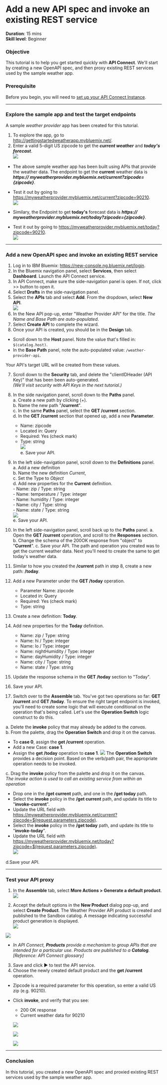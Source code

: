 # Add a new API spec and invoke an existing REST service
**Duration**: 15 mins  
**Skill level**: Beginner  

### Objective
This tutorial is to help you get started quickly with **API Connect**. We'll start by creating a new OpenAPI spec, and then proxy existing REST services used by the sample weather app.

### Prerequisite
Before you begin, you will need to [set up your API Connect Instance](/bluemix/0-prereq/README.md).

---

### Explore the sample app and test the target endpoints
A sample _weather provider_ app has been created for this tutorial.
1. To explore the app, go to http://gettingstartedweatherapp.mybluemix.net/.  
2. Enter a valid 5-digit US zipcode to get the _**current weather**_ and _**today's forecast**_.  
![](images/explore-weatherapp-1.png)

  - The above sample weather app has been built using APIs that provide the weather data. The endpoint to get the **current** weather data is _**https:// myweatherprovider<span></span>.mybluemix.net/current?zipcode={zipcode}**_.
  - Test it out by going to https://myweatherprovider.mybluemix.net/current?zipcode=90210.  
  ![](images/explore-weatherapp-2.png)

  - Similary, the Endpoint to get **today's** forecast data is _**https:// myweatherprovider<span></span>.mybluemix.net/today?zipcode={zipcode}**_.
  - Test it out by going to https://myweatherprovider.mybluemix.net/today?zipcode=90210.  
  ![](images/explore-weatherapp-3.png)


---

### Add a new OpenAPI spec and invoke an existing REST service
1. Log in to IBM Bluemix: https://new-console.ng.bluemix.net/login.
2. In the Bluemix navigation panel, select **Services**, then select **Dashboard**. Launch the API Connect service.
3. In API Connect, make sure the side-navigation panel is open. If not, click >> button to open it.  
4. Select **Drafts** in the side-navigation panel.
5. Select the **APIs** tab and select **Add**. From the dropdown, select **New API**.    
  ![](images/create-new-1.png)  
4. In the New API pop-up, enter "Weather Provider API" for the title.
_The Name and Base Path are auto-populated_.  
5. Select **Create API** to complete the wizard.  
6. Once your API is created, you should be in the **Design** tab. 
- Scroll down to the **Host** panel. Note the value that's filled in: ```$(catalog.host)```.  
- In the **Base Path** panel, note the auto-populated value: ```/weather-provider-api```.  

Your API's target URL will be created from these values.  

7. Scroll down to the **Security** tab, and delete the "clientIDHeader (API Key)" that has been been auto-generated.  
_(We'll visit security with API Keys in the next tutorial.)_  

8. In the side navigation panel, scroll down to the **Paths** panel.   
a. Create a new path by clicking (+).   
b. Name the new path "**/current**".  
c. In the same **Paths** panel, select the **GET /current** section.    
d. In the **GET /current** section that opened up, add a new **Parameter**.   
      - Name: zipcode  
      - Located in: Query  
      - Required: Yes (check mark)  
      - Type: string   
    ![](images/path-current-1.png)   
e. Save your API.  

9. In the left side-navigation panel, scroll down to the **Definitions** panel.   
a. Add a new definition  
b. Name the new definition _Current_,  
c. Set the Type to _Object_  
d. Add new properties for the **Current** definition.    
       - Name: zip         /  Type: string   
       - Name: temperature /  Type: integer   
       - Name: humidity    /  Type: integer   
       - Name: city        /  Type: string   
       - Name: state       /  Type: string   
    ![](images/definition-current-1.png)   
e. Save your API.  

10. In the left side-navigation panel, scroll back up to the **Paths** panel.
  a. Open the **GET /current** operation, and scroll to the **Responses** section.
  b. Change the schema of the 200OK response from "object" to "**Current**".
  c. Save your API.
The path and operation you created was to get the current weather data. Next you'll need to create the same to get today's weather data.  

11. Similar to how you created the **/current** path in step 8, create a new path: **/today**.
12. Add a new Parameter under the **GET /today** operation.
    - Parameter Name: zipcode
    - Located in: Query
    - Required: Yes (check mark)
    - Type: string  

13. Create a new definition: **Today**.
14. Add new properties for the **Today** definition.
    - Name: zip / Type: string
    - Name: hi / Type: integer
    - Name: lo / Type: integer
    - Name: nightHumidity / Type: integer
    - Name: dayHumidity / Type: integer
    - Name: city / Type: string
    - Name: state / Type: string
15. Update the response schema in the **GET /today** section to "Today".
16. Save your API.

17. Switch over to the **Assemble** tab. You've got two operations so far: **GET /current** and **GET /today**. To ensure the right target endpoint is invoked, you'll need to create some logic that will execute conditional on the operation that's being called. Let's use the **Operation Switch** logic construct to do this.  

a. Delete the **invoke** policy that may already be added to the _canvas_.  
b. From the palette, drag the **Operation Switch** and drop it on the canvas.  
- To **case 0**, assign the **get /current** operation.
- Add a new Case: **case 1**.
- Assign the **get /today** operation to **case 1**.
       ![](images/assemble-1.png)
The **Operation Switch** provides a decision point. Based on the verb/path pair, the appropriate operation needs to be invoked.

c. Drag the **invoke** policy from the palette and drop it on the canvas.   
_The invoke action is used to call an existing service from within an operation_  
- Drop one in the **/get current** path, and one in the **/get today** path.   
- Select the **invoke** policy in the **/get current** path, and update its title to "**invoke-current**".  
- Update the URL field with https://myweatherprovider.mybluemix.net/current?zipcode=$(request.parameters.zipcode).  
- Select the **invoke** policy in the **/get today** path, and update its title to "**invoke-today**".  
- Update the URL field with https://myweatherprovider.mybluemix.net/today?zipcode=$(request.parameters.zipcode).  
        ![](images/assemble-2.png)

d.Save your API.

---

### Test your API proxy
1. In the **Assemble** tab, select **More Actions > Generate a default product**.  
   ![](/bluemix/1a/images/generate-default-product-1.png) 

2. Accept the default options in the **New Product** dialog pop-up, and select **Create Product**. The Weather Provider API product is created and published to the Sandbox catalog. A message indicating successful product generation is displayed.  
  ![](/bluemix/1a/images/generate-default-product-2.png)  
  
  ![](/bluemix/1a/images/generate-default-product-3.png) 

  - _In API Connect, **Products** provide a mechanism to group APIs that are intended for a particular use. Products are published to a **Catalog**. [Reference: API Connect glossary]_

3. Save and click ► to test the API service.
4. Choose the newly created default product and the **get /current** operation.  
  - Zipcode is a required parameter for this operation, so enter a valid US zip (e.g. 90210).  
  - Click **invoke**, and verify that you see:
    - 200 OK response
    - Current weather data for 90210  

    ![](images/test-invoke-1.png)  

    ![](images/test-invoke-2.png)  

    ![](images/test-invoke-3.png)

---

### Conclusion
In this tutorial, you created a new OpenAPI spec and proxied existing REST services used by the sample weather app.

